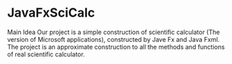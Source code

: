 # JavaFxSciCalc
Main Idea Our project is a simple construction of scientific calculator (The version of Microsoft applications), constructed by Jave Fx and Java Fxml. The project is an approximate construction to all the methods and functions of real scientific calculator.
